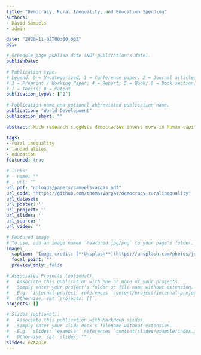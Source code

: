 ```yaml
---
title: "Democracy, Rural Inequality, and Education Spending"
authors:
- David Samuels
- admin

date: "2020-11-02T00:00:00Z"
doi: 

# Schedule page publish date (NOT publication's date).
publishDate: 

# Publication type.
# Legend: 0 = Uncategorized; 1 = Conference paper; 2 = Journal article;
# 3 = Preprint / Working Paper; 4 = Report; 5 = Book; 6 = Book section;
# 7 = Thesis; 8 = Patent
publication_types: ["2"]

# Publication name and optional abbreviated publication name.
publication: "World Development"
publication_short: ""

abstract: Much research suggests democracies invest more in human capital formation than dictatorships. In particular, scholars have suggested that democracies outspend autocracies on education, due to electoral and interest group pressure. However, some democracies spend no more on education - and some spend much less - than autocracies. What explains this variation within democracies? The answer is the influence of landed agricultural elites. Urban industrial elites support human capital investment because it leads to higher rates of return even if wages increase. Yet greater education spending encourages out-migration from the countryside, reducing the supply and increasing the price of agricultural labor. Given the differential impact of education spending across economic sectors, the effect of democracy on education spending may be conditional on the power of landed elites. We test this argument in two ways. First, we run a series of time series cross-sectional regressions on data from 107 countries for the period 1970 to 2000. Second, we conduct a difference-in-difference analysis, comparing countries that democratize at high versus low levels of land inequality, for 73 countries for the same time period. Results confirm a negative relationship between the power of landed elites and investment in public education under democracy, adding important and novel insight into the sources of differences in public-goods spending and human capital investment both within across political regimes.

tags:
- rural inequality
- landed elites
- education
featured: true

# links:
# - name: ""
#   url: ""
url_pdf: "uploads/papers/samuelsvargas.pdf"
url_code: "https://github.com/thomasvargas/democracy_ruralinequality"
url_dataset:
url_poster: ''
url_project: ''
url_slides: ''
url_source: ''
url_video: ''

# Featured image
# To use, add an image named `featured.jpg/png` to your page's folder. 
image:
  caption: 'Image credit: [**Unsplash**](https://unsplash.com/photos/jdD8gXaTZsc)'
  focal_point: ""
  preview_only: false

# Associated Projects (optional).
#   Associate this publication with one or more of your projects.
#   Simply enter your project's folder or file name without extension.
#   E.g. `internal-project` references `content/project/internal-project/index.md`.
#   Otherwise, set `projects: []`.
projects: []

# Slides (optional).
#   Associate this publication with Markdown slides.
#   Simply enter your slide deck's filename without extension.
#   E.g. `slides: "example"` references `content/slides/example/index.md`.
#   Otherwise, set `slides: ""`.
slides: example
---
```

